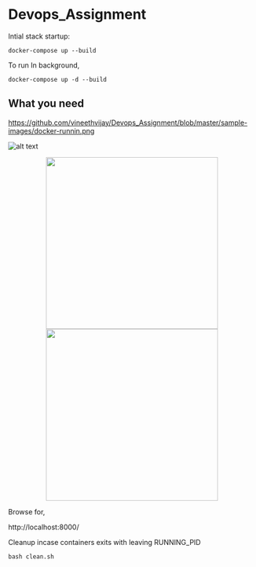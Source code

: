 # Devops_Assignment


Intial stack startup:

```docker-compose up --build ```

To run In background,

```docker-compose up -d --build ```

## What you need

https://github.com/vineethvijay/Devops_Assignment/blob/master/sample-images/docker-runnin.png

![alt text](https://github.com/vineethvijay/Devops_Assignment/blob/master/sample-images/docker-runnin.png )



<p align="center">
  <img src="sample-images/docker-runnin.pn" width="350"/>
  <img src="ysample-images/docker-runnin.pn" width="350"/>
</p>


Browse for,

http://localhost:8000/<endpoints>

Cleanup incase containers exits with leaving RUNNING_PID

```bash clean.sh```
